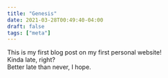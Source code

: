 ```yaml
---
title: "Genesis"
date: 2021-03-28T00:49:40-04:00
draft: false
tags: ["meta"]
---
```


This is my first blog post on my first personal website!  
Kinda late, right?  
Better late than never, I hope.

